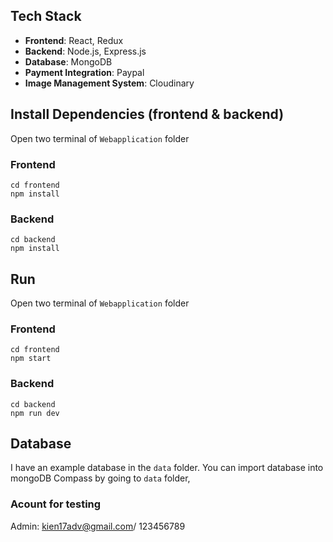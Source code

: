 ## Tech Stack

- **Frontend**: React, Redux
- **Backend**: Node.js, Express.js
- **Database**: MongoDB
- **Payment Integration**: Paypal
- **Image Management System**: Cloudinary

## Install Dependencies (frontend & backend)

Open two terminal of `Webapplication` folder

### Frontend

```
cd frontend
npm install
```

### Backend

```
cd backend
npm install
```

## Run

Open two terminal of `Webapplication` folder

### Frontend

```
cd frontend
npm start
```

### Backend

```
cd backend
npm run dev
```

## Database

I have an example database in the `data` folder.
You can import database into mongoDB Compass by going to `data` folder,

### Acount for testing

Admin: kien17adv@gmail.com/ 123456789
